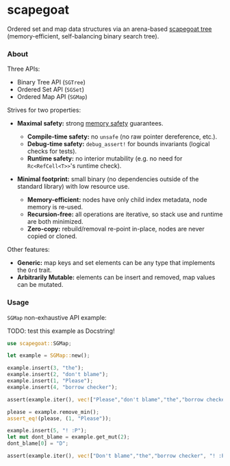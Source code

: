 # scapegoat

Ordered set and map data structures via an arena-based [scapegoat tree](https://people.csail.mit.edu/rivest/pubs/GR93.pdf) (memory-efficient, self-balancing binary search tree).

### About

Three APIs:

* Binary Tree API (`SGTree`)
* Ordered Set API (`SGSet`)
* Ordered Map API (`SGMap`)

Strives for two properties:

* **Maximal safety:** strong [memory safety](https://tiemoko.com/blog/blue-team-rust/) guarantees.
    * **Compile-time safety:** no `unsafe` (no raw pointer dereference, etc.).
    * **Debug-time safety:** `debug_assert!` for bounds invariants (logical checks for tests).
    * **Runtime safety:** no interior mutability (e.g. no need for `Rc<RefCell<T>>`'s runtime check).

* **Minimal footprint:** small binary (no dependencies outside of the standard library) with low resource use.
    * **Memory-efficient:** nodes have only child index metadata, node memory is re-used.
    * **Recursion-free:** all operations are iterative, so stack use and runtime are both minimized.
    * **Zero-copy:** rebuild/removal re-point in-place, nodes are never copied or cloned.

Other features:

* **Generic:** map keys and set elements can be any type that implements the `Ord` trait.
* **Arbitrarily Mutable:** elements can be insert and removed, map values can be mutated.

### Usage

`SGMap` non-exhaustive API example:

TODO: test this example as Docstring!

```rust
use scapegoat::SGMap;

let example = SGMap::new();

example.insert(3, "the");
example.insert(2, "don't blame");
example.insert(1, "Please");
example.insert(4, "borrow checker");

assert(example.iter(), vec!["Please","don't blame","the","borrow checker"]);

please = example.remove_min();
assert_eq!(please, (1, "Please"));

example.insert(5, "! :P");
let mut dont_blame = example.get_mut(2);
dont_blame[0] = "D";

assert(example.iter(), vec!["Don't blame","the","borrow checker", "! :P"]);
```
